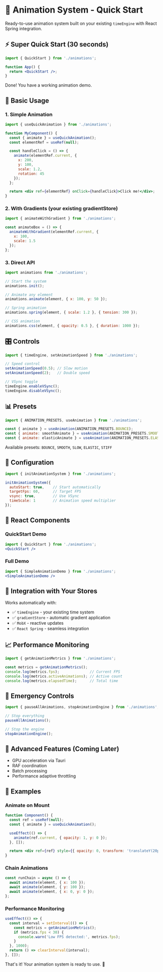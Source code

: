 # 🚀 Animation System - Quick Start

Ready-to-use animation system built on your existing `timeEngine` with React Spring integration.

## ⚡ Super Quick Start (30 seconds)

```jsx
import { QuickStart } from './animations';

function App() {
  return <QuickStart />;
}
```

Done! You have a working animation demo.

## 🎯 Basic Usage

### 1. Simple Animation

```jsx
import { useQuickAnimation } from './animations';

function MyComponent() {
  const { animate } = useQuickAnimation();
  const elementRef = useRef(null);

  const handleClick = () => {
    animate(elementRef.current, {
      x: 200,
      y: 100,
      scale: 1.2,
      rotation: 45
    });
  };

  return <div ref={elementRef} onClick={handleClick}>Click me!</div>;
}
```

### 2. With Gradients (your existing gradientStore)

```jsx
import { animateWithGradient } from './animations';

const animateBox = () => {
  animateWithGradient(elementRef.current, {
    x: 100,
    scale: 1.5
  });
};
```

### 3. Direct API

```jsx
import animations from './animations';

// Start the system
animations.init();

// Animate any element
animations.animate(element, { x: 100, y: 50 });

// Spring animation
animations.spring(element, { scale: 1.2 }, { tension: 300 });

// CSS animation
animations.css(element, { opacity: 0.5 }, { duration: 1000 });
```

## 🎛️ Controls

```jsx
import { timeEngine, setAnimationSpeed } from './animations';

// Speed control
setAnimationSpeed(0.5); // Slow motion
setAnimationSpeed(2);   // Double speed

// VSync toggle
timeEngine.enableVSync();
timeEngine.disableVSync();
```

## 📊 Presets

```jsx
import { ANIMATION_PRESETS, useAnimation } from './animations';

const { animate } = useAnimation(ANIMATION_PRESETS.BOUNCE);
const { animate: smoothAnimate } = useAnimation(ANIMATION_PRESETS.SMOOTH);
const { animate: elasticAnimate } = useAnimation(ANIMATION_PRESETS.ELASTIC);
```

Available presets: `BOUNCE`, `SMOOTH`, `SLOW`, `ELASTIC`, `STIFF`

## 🔧 Configuration

```jsx
import { initAnimationSystem } from './animations';

initAnimationSystem({
  autoStart: true,    // Start automatically
  targetFps: 60,      // Target FPS
  vsync: true,        // Use VSync
  timeScale: 1        // Animation speed multiplier
});
```

## 📱 React Components

### QuickStart Demo
```jsx
import { QuickStart } from './animations';
<QuickStart />
```

### Full Demo
```jsx
import { SimpleAnimationDemo } from './animations';
<SimpleAnimationDemo />
```

## 🎨 Integration with Your Stores

Works automatically with:
- ✅ `timeEngine` - your existing time system
- ✅ `gradientStore` - automatic gradient application
- ✅ `MobX` - reactive updates
- ✅ `React Spring` - seamless integration

## 📈 Performance Monitoring

```jsx
import { getAnimationMetrics } from './animations';

const metrics = getAnimationMetrics();
console.log(metrics.fps);              // Current FPS
console.log(metrics.activeAnimations); // Active count
console.log(metrics.elapsedTime);      // Total time
```

## 🚨 Emergency Controls

```jsx
import { pauseAllAnimations, stopAnimationEngine } from './animations';

// Stop everything
pauseAllAnimations();

// Stop the engine
stopAnimationEngine();
```

## 🔮 Advanced Features (Coming Later)

- GPU acceleration via Tauri
- RAF coordination
- Batch processing
- Performance adaptive throttling

## 📝 Examples

### Animate on Mount
```jsx
function Component() {
  const ref = useRef(null);
  const { animate } = useQuickAnimation();

  useEffect(() => {
    animate(ref.current, { opacity: 1, y: 0 });
  }, []);

  return <div ref={ref} style={{ opacity: 0, transform: 'translateY(20px)' }} />;
}
```

### Chain Animations
```jsx
const runChain = async () => {
  await animate(element, { x: 100 });
  await animate(element, { y: 100 });
  await animate(element, { x: 0, y: 0 });
};
```

### Performance Monitoring
```jsx
useEffect(() => {
  const interval = setInterval(() => {
    const metrics = getAnimationMetrics();
    if (metrics.fps < 30) {
      console.warn('Low FPS detected:', metrics.fps);
    }
  }, 1000);
  return () => clearInterval(interval);
}, []);
```

That's it! Your animation system is ready to use. 🎉